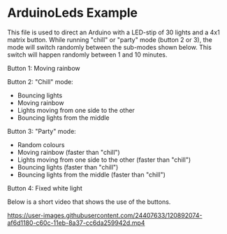 # ArduinoLeds Example
This file is used to direct an Arduino with a LED-stip of 30 lights and a 4x1 matrix button.
While running "chill" or "party" mode (button 2 or 3), the mode will switch randomly between the sub-modes shown below.
This switch will happen randomly between 1 and 10 minutes.

Button 1: Moving rainbow

Button 2: "Chill" mode: 
  - Bouncing lights
  - Moving rainbow
  - Lights moving from one side to the other
  - Bouncing lights from the middle 

Button 3: "Party" mode:
  - Random colours
  - Moving rainbow (faster than "chill")
  - Lights moving from one side to the other (faster than "chill")
  - Bouncing lights (faster than "chill")
  - Bouncing lights from the middle (faster than "chill")

Button 4: Fixed white light

Below is a short video that shows the use of the buttons. 

https://user-images.githubusercontent.com/24407633/120892074-af6d1180-c60c-11eb-8a37-cc6da259942d.mp4
